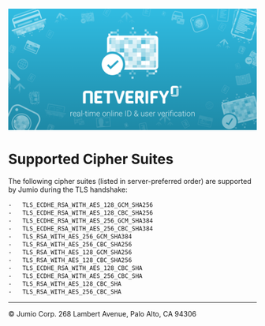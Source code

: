 ![Jumio](/images/netverify.png)

# Supported Cipher Suites

The following cipher suites (listed in server-preferred order) are supported by Jumio during the TLS handshake:

```
-	TLS_ECDHE_RSA_WITH_AES_128_GCM_SHA256
-	TLS_ECDHE_RSA_WITH_AES_128_CBC_SHA256
-	TLS_ECDHE_RSA_WITH_AES_256_GCM_SHA384
-	TLS_ECDHE_RSA_WITH_AES_256_CBC_SHA384
-	TLS_RSA_WITH_AES_256_GCM_SHA384
-	TLS_RSA_WITH_AES_256_CBC_SHA256
-	TLS_RSA_WITH_AES_128_GCM_SHA256
-	TLS_RSA_WITH_AES_128_CBC_SHA256
-	TLS_ECDHE_RSA_WITH_AES_128_CBC_SHA
-	TLS_ECDHE_RSA_WITH_AES_256_CBC_SHA
-	TLS_RSA_WITH_AES_128_CBC_SHA
-	TLS_RSA_WITH_AES_256_CBC_SHA
```

---
&copy; Jumio Corp. 268 Lambert Avenue, Palo Alto, CA 94306
